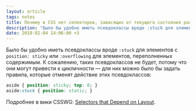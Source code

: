 ```yaml
---
layout: article
tags: notes
title: Почему в CSS нет селекторов, зависящих от текущего состояния раскладки
description: "Было бы удобно иметь псевдоклассы вроде :stuck для элементов с position: sticky или :overflowing для элементов, переполненных содержимым."
date: 2018-02-04 14:06:00 +3
---
```

Было бы удобно иметь псевдоклассы вроде `:stuck` для элементов с `position: sticky` или `:overflowing` для элементов, переполненных содержимым. К сожалению, таких псевдоклассов не будет, потому что они могут привести к цикличности — для них можно было бы задать правила, которые отменят действие этих псевдоклассов:

```css
aside { position: sticky; top: 0; }
aside:stuck { position: static; }
```

Подробнее в вики CSSWG: [Selectors that Depend on Layout](https://wiki.csswg.org/faq#selectors-that-depend-on-layout).
